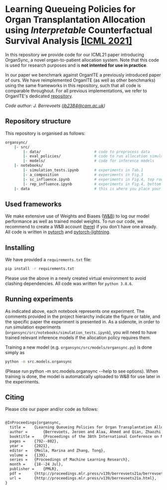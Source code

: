 # Learning Queueing Policies for Organ Transplantation Allocation using _Interpretable_ Counterfactual Survival Analysis [[ICML 2021]](http://proceedings.mlr.press/v139/berrevoets21a/berrevoets21a.pdf)

In this repository we provide code for our ICML21 paper introducing OrganSync, a novel organ-to-patient allocation system. Note that this code is used for research purposes and is __not intented for use in practice__.

In our paper we benchmark against OrganITE a previously introduced paper of ours. We have reimplemented OrganITE (as well as other benchmarks) using the same frameworks in this repository, such that all code is comparable throughout. For all previous implementations, we refer to OrganITE's dedicated [repository](https://github.com/vanderschaarlab/mlforhealthlabpub/tree/main/alg/organite).

_Code author: J. Berrevoets ([jb2384@cam.ac.uk](mailto:jb2384@cam.ac.uk))_

## Repository structure
This repository is organised as follows:
```bash
organsync/
    |- src/
        |- data/                        # code to preprocess data
        |- eval_policies/               # code to run allocation simulations
        |- models/                      # code for inference models
    |- notebooks/
        |- simulation_tests.ipynb       # experiments in Tab.1
        |- a_composition                # experiments in Fig.3
        |- sc_influence.ipynb           # experiments in Fig.4, top row
        |- rep_influence.ipynb          # experiments in Fig.4, bottom row
    |- data                             # this is where you place your actual data files
```

## Used frameworks
We make extensive use of Weights and Biases ([W&B](https://wandb.com)) to log our model performance as well as trained model weights. To run our code, we recommend to create a W&B account ([here](https://wandb.ai/login?signup=true)) if you don't have one already. All code is written in [pytorch](https://pytorch.org) and [pytorch-lightning](http://pytorchlightning.ai/).


## Installing
We have provided a `requirements.txt` file:
```bash
pip install -r requirements.txt
```
Please use the above in a newly created virtual environment to avoid clashing dependencies. All code was written for `python 3.8.6`.

## Running experiments
As indicated above, each notebook represents one experiment. The comments provided in the project hierarchy indicate the figure or table, and the specific paper the experiment is presented in. As a sidenote, in order to run simulation experiments (`organsync/src/notebooks/simulation_tests.ipynb`), you will need to have trained relevant inference models if the allocation policy requires them.

Training a new model (e.g. `organsync/src/models/organsync.py`) is done simply as
```bash
python -m src.models.organsync
```
(Please run python -m src.models.organsync --help to see options). When training is done, the model is automatically uploaded to W&B for use later in the experiments.

## Citing
Please cite our paper and/or code as follows:
```tex

@InProceedings{organsync,
  title = 	 {Learning Queueing Policies for Organ Transplantation Allocation using Interpretable Counterfactual Survival Analysis},
  author =       {Berrevoets, Jeroen and Alaa, Ahmed and Qian, Zhaozhi and Jordon, James and Gimson, Alexander E.S. and Van Der Schaar, Mihaela},
  booktitle = 	 {Proceedings of the 38th International Conference on Machine Learning},
  pages = 	 {792--802},
  year = 	 {2021},
  editor = 	 {Meila, Marina and Zhang, Tong},
  volume = 	 {139},
  series = 	 {Proceedings of Machine Learning Research},
  month = 	 {18--24 Jul},
  publisher =    {PMLR},
  pdf = 	 {http://proceedings.mlr.press/v139/berrevoets21a/berrevoets21a.pdf},
  url = 	 {http://proceedings.mlr.press/v139/berrevoets21a.html},
}
```
